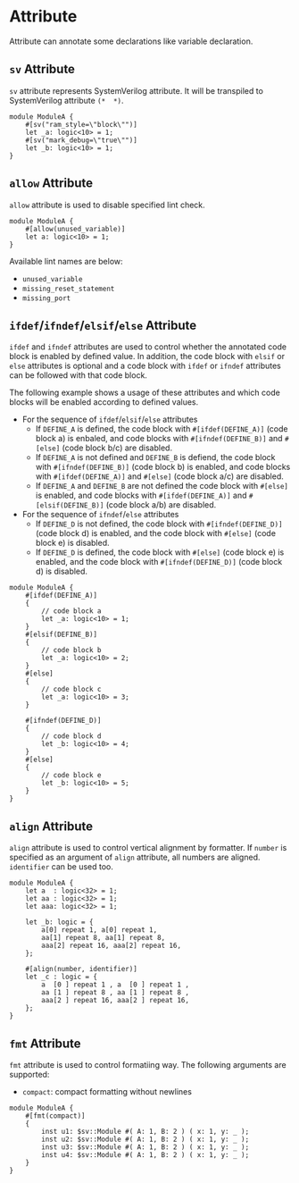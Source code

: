 # Attribute

Attribute can annotate some declarations like variable declaration.

## `sv` Attribute

`sv` attribute represents SystemVerilog attribute.
It will be transpiled to SystemVerilog attribute `(*  *)`.

```veryl,playground
module ModuleA {
    #[sv("ram_style=\"block\"")]
    let _a: logic<10> = 1;
    #[sv("mark_debug=\"true\"")]
    let _b: logic<10> = 1;
}
```

## `allow` Attribute

`allow` attribute is used to disable specified lint check.

```veryl,playground
module ModuleA {
    #[allow(unused_variable)]
    let a: logic<10> = 1;
}
```

Available lint names are below:

* `unused_variable`
* `missing_reset_statement`
* `missing_port`

## `ifdef`/`ifndef`/`elsif`/`else` Attribute

`ifdef` and `ifndef` attributes are used to control whether the annotated code block is enabled by defined value.
In addition, the code block with `elsif` or `else` attributes is optional and a code block with `ifdef` or `ifndef` attributes can be followed with that code block.

The following example shows a usage of these attributes and which code blocks will be enabled according to defined values.

* For the sequence of `ifdef`/`elsif`/`else` attributes
    * If `DEFINE_A` is defined, the code block with `#[ifdef(DEFINE_A)]` (code block a) is enbaled, and code blocks with `#[ifndef(DEFINE_B)]` and `#[else]` (code block b/c) are disabled.
    * If `DEFINE_A` is not defined and `DEFINE_B` is defiend, the code block with `#[ifndef(DEFINE_B)]` (code block b) is enabled, and code blocks with `#[ifdef(DEFINE_A)]` and `#[else]` (code block a/c) are disabled.
    * If `DEFINE_A` and `DEFINE_B` are not defined the code block with `#[else]` is enabled, and code blocks with `#[ifdef(DEFINE_A)]` and `#[elsif(DEFINE_B)]` (code block a/b) are disabled.
* For the sequence of `ifndef`/`else` attributes
    * If `DEFINE_D` is not defined, the code block with `#[ifndef(DEFINE_D)]` (code block d) is enabled, and the code block with `#[else]` (code block e) is disabled.
    * If `DEFINE_D` is defined, the code block with `#[else]` (code block e) is enabled, and the code block with `#[ifndef(DEFINE_D)]` (code block d) is disabled.

```veryl,playground
module ModuleA {
    #[ifdef(DEFINE_A)]
    {
        // code block a
        let _a: logic<10> = 1;
    }
    #[elsif(DEFINE_B)]
    {
        // code block b
        let _a: logic<10> = 2;
    }
    #[else]
    {
        // code block c
        let _a: logic<10> = 3;
    }

    #[ifndef(DEFINE_D)]
    {
        // code block d
        let _b: logic<10> = 4;
    }
    #[else]
    {
        // code block e
        let _b: logic<10> = 5;
    }
}
```

## `align` Attribute

`align` attribute is used to control vertical alignment by formatter.
If `number` is specified as an argument of `align` attribute, all numbers are aligned.
`identifier` can be used too.

```veryl,playground
module ModuleA {
    let a  : logic<32> = 1;
    let aa : logic<32> = 1;
    let aaa: logic<32> = 1;

    let _b: logic = {
        a[0] repeat 1, a[0] repeat 1,
        aa[1] repeat 8, aa[1] repeat 8,
        aaa[2] repeat 16, aaa[2] repeat 16,
    };

    #[align(number, identifier)]
    let _c : logic = {
        a  [0 ] repeat 1 , a  [0 ] repeat 1 ,
        aa [1 ] repeat 8 , aa [1 ] repeat 8 ,
        aaa[2 ] repeat 16, aaa[2 ] repeat 16,
    };
}
```

## `fmt` Attribute

`fmt` attribute is used to control formatiing way.
The following arguments are supported:

* `compact`: compact formatting without newlines

```veryl,playground
module ModuleA {
    #[fmt(compact)]
    {
        inst u1: $sv::Module #( A: 1, B: 2 ) ( x: 1, y: _ );
        inst u2: $sv::Module #( A: 1, B: 2 ) ( x: 1, y: _ );
        inst u3: $sv::Module #( A: 1, B: 2 ) ( x: 1, y: _ );
        inst u4: $sv::Module #( A: 1, B: 2 ) ( x: 1, y: _ );
    }
}
```
